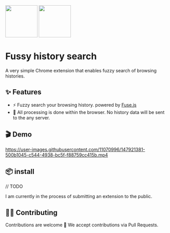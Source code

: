 <img width="100" src="https://user-images.githubusercontent.com/11070996/147922657-3c079672-edbd-4993-a645-f71a2739b18c.png#gh-dark-mode-only"/>
<img width="100" src="https://user-images.githubusercontent.com/11070996/147922660-890e2d96-26ee-4358-afc4-8421e9a05d5d.png#gh-light-mode-only"/>

# Fussy history search

A very simple Chrome extension that enables fuzzy search of browsing histories.

## ✨ Features

- ⚡️ Fuzzy search your browsing history. powered by [Fuse.js](https://fusejs.io/)
- 🔐 All processing is done within the browser. No history data will be sent to the any server.

## 🎬 Demo

https://user-images.githubusercontent.com/11070996/147921381-500b1045-c544-4938-bc5f-f88759cc415b.mp4

## 📦 install

// TODO

I am currently in the process of submitting an extension to the public.

## 👨‍💻 Contributing
Contributions are welcome 🎉 We accept contributions via Pull Requests.
